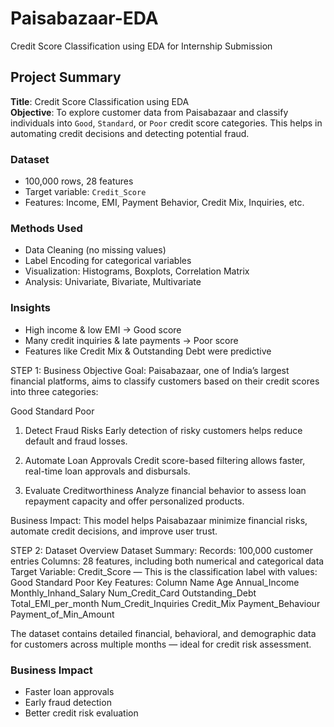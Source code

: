 # Paisabazaar-EDA
Credit Score Classification using EDA for Internship Submission
## Project Summary

**Title**: Credit Score Classification using EDA  
**Objective**: To explore customer data from Paisabazaar and classify individuals into `Good`, `Standard`, or `Poor` credit score categories. This helps in automating credit decisions and detecting potential fraud.

### Dataset
- 100,000 rows, 28 features
- Target variable: `Credit_Score`
- Features: Income, EMI, Payment Behavior, Credit Mix, Inquiries, etc.

### Methods Used
- Data Cleaning (no missing values)
- Label Encoding for categorical variables
- Visualization: Histograms, Boxplots, Correlation Matrix
- Analysis: Univariate, Bivariate, Multivariate

### Insights
- High income & low EMI → Good score
- Many credit inquiries & late payments → Poor score
- Features like Credit Mix & Outstanding Debt were predictive

STEP 1: Business Objective
Goal:
Paisabazaar, one of India’s largest financial platforms, aims to classify customers based on their credit scores into three categories:

Good
Standard
Poor
1. Detect Fraud Risks
Early detection of risky customers helps reduce default and fraud losses.

2. Automate Loan Approvals
Credit score-based filtering allows faster, real-time loan approvals and disbursals.

3. Evaluate Creditworthiness
Analyze financial behavior to assess loan repayment capacity and offer personalized products.

Business Impact:
This model helps Paisabazaar minimize financial risks, automate credit decisions, and improve user trust.

STEP 2: Dataset Overview
Dataset Summary:
Records: 100,000 customer entries
Columns: 28 features, including both numerical and categorical data
Target Variable:
Credit_Score — This is the classification label with values:
Good
Standard
Poor
Key Features:
Column Name Age Annual_Income Monthly_Inhand_Salary Num_Credit_Card
Outstanding_Debt Total_EMI_per_month Num_Credit_Inquiries Credit_Mix Payment_Behaviour Payment_of_Min_Amount

The dataset contains detailed financial, behavioral, and demographic data for customers across multiple months — ideal for credit risk assessment.

### Business Impact
- Faster loan approvals
- Early fraud detection
- Better credit risk evaluation

